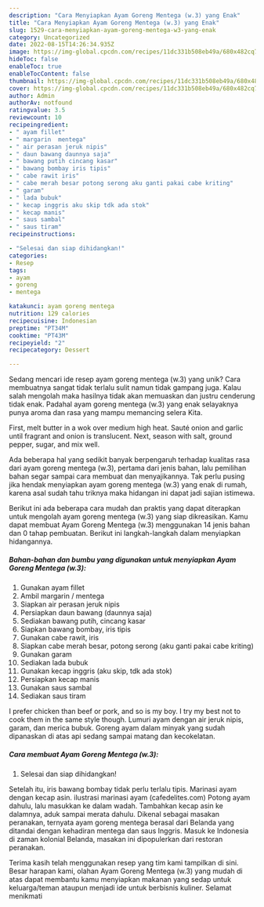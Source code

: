 ```yaml
---
description: "Cara Menyiapkan Ayam Goreng Mentega (w.3) yang Enak"
title: "Cara Menyiapkan Ayam Goreng Mentega (w.3) yang Enak"
slug: 1529-cara-menyiapkan-ayam-goreng-mentega-w3-yang-enak
category: Uncategorized
date: 2022-08-15T14:26:34.935Z
image: https://img-global.cpcdn.com/recipes/11dc331b508eb49a/680x482cq70/ayam-goreng-mentega-w3-foto-resep-utama.jpg
hideToc: false
enableToc: true
enableTocContent: false
thumbnail: https://img-global.cpcdn.com/recipes/11dc331b508eb49a/680x482cq70/ayam-goreng-mentega-w3-foto-resep-utama.jpg
cover: https://img-global.cpcdn.com/recipes/11dc331b508eb49a/680x482cq70/ayam-goreng-mentega-w3-foto-resep-utama.jpg
author: Admin
authorAv: notfound
ratingvalue: 3.5
reviewcount: 10
recipeingredient:
- " ayam fillet"
- " margarin  mentega"
- " air perasan jeruk nipis"
- " daun bawang daunnya saja"
- " bawang putih cincang kasar"
- " bawang bombay iris tipis"
- " cabe rawit iris"
- " cabe merah besar potong serong aku ganti pakai cabe kriting"
- " garam"
- " lada bubuk"
- " kecap inggris aku skip tdk ada stok"
- " kecap manis"
- " saus sambal"
- " saus tiram"
recipeinstructions:

- "Selesai dan siap dihidangkan!"
categories:
- Resep
tags:
- ayam
- goreng
- mentega

katakunci: ayam goreng mentega 
nutrition: 129 calories
recipecuisine: Indonesian
preptime: "PT34M"
cooktime: "PT43M"
recipeyield: "2"
recipecategory: Dessert

---
```





Sedang mencari ide resep ayam goreng mentega (w.3) yang unik? Cara membuatnya sangat tidak terlalu sulit namun tidak gampang juga. Kalau salah mengolah maka hasilnya tidak akan memuaskan dan justru cenderung tidak enak. Padahal ayam goreng mentega (w.3) yang enak selayaknya punya aroma dan rasa yang mampu memancing selera Kita.





First, melt butter in a wok over medium high heat. Sauté onion and garlic until fragrant and onion is translucent. Next, season with salt, ground pepper, sugar, and mix well.

Ada beberapa hal yang sedikit banyak berpengaruh terhadap kualitas rasa dari ayam goreng mentega (w.3), pertama dari jenis bahan, lalu pemilihan bahan segar sampai cara membuat dan menyajikannya. Tak perlu pusing jika hendak menyiapkan ayam goreng mentega (w.3) yang enak di rumah, karena asal sudah tahu triknya maka hidangan ini dapat jadi sajian istimewa.






Berikut ini ada beberapa cara mudah dan praktis yang dapat diterapkan untuk mengolah ayam goreng mentega (w.3) yang siap dikreasikan. Kamu dapat membuat Ayam Goreng Mentega (w.3) menggunakan 14 jenis bahan dan 0 tahap pembuatan. Berikut ini langkah-langkah dalam menyiapkan hidangannya.

<!--inarticleads1-->

##### Bahan-bahan dan bumbu yang digunakan untuk menyiapkan Ayam Goreng Mentega (w.3):

1. Gunakan  ayam fillet
1. Ambil  margarin / mentega
1. Siapkan  air perasan jeruk nipis
1. Persiapkan  daun bawang (daunnya saja)
1. Sediakan  bawang putih, cincang kasar
1. Siapkan  bawang bombay, iris tipis
1. Gunakan  cabe rawit, iris
1. Siapkan  cabe merah besar, potong serong (aku ganti pakai cabe kriting)
1. Gunakan  garam
1. Sediakan  lada bubuk
1. Gunakan  kecap inggris (aku skip, tdk ada stok)
1. Persiapkan  kecap manis
1. Gunakan  saus sambal
1. Sediakan  saus tiram


I prefer chicken than beef or pork, and so is my boy. I try my best not to cook them in the same style though. Lumuri ayam dengan air jeruk nipis, garam, dan merica bubuk. Goreng ayam dalam minyak yang sudah dipanaskan di atas api sedang sampai matang dan kecokelatan. 

<!--inarticleads2-->

##### Cara membuat Ayam Goreng Mentega (w.3):


1. Selesai dan siap dihidangkan!

Setelah itu, iris bawang bombay tidak perlu terlalu tipis. Marinasi ayam dengan kecap asin. ilustrasi marinasi ayam (cafedelites.com) Potong ayam dahulu, lalu masukkan ke dalam wadah. Tambahkan kecap asin ke dalamnya, aduk sampai merata dahulu. Dikenal sebagai masakan peranakan, ternyata ayam goreng mentega berasal dari Belanda yang ditandai dengan kehadiran mentega dan saus Inggris. Masuk ke Indonesia di zaman kolonial Belanda, masakan ini dipopulerkan dari restoran peranakan. 

Terima kasih telah menggunakan resep yang tim kami tampilkan di sini. Besar harapan kami, olahan Ayam Goreng Mentega (w.3) yang mudah di atas dapat membantu kamu menyiapkan makanan yang sedap untuk keluarga/teman ataupun menjadi ide untuk berbisnis kuliner. Selamat menikmati
